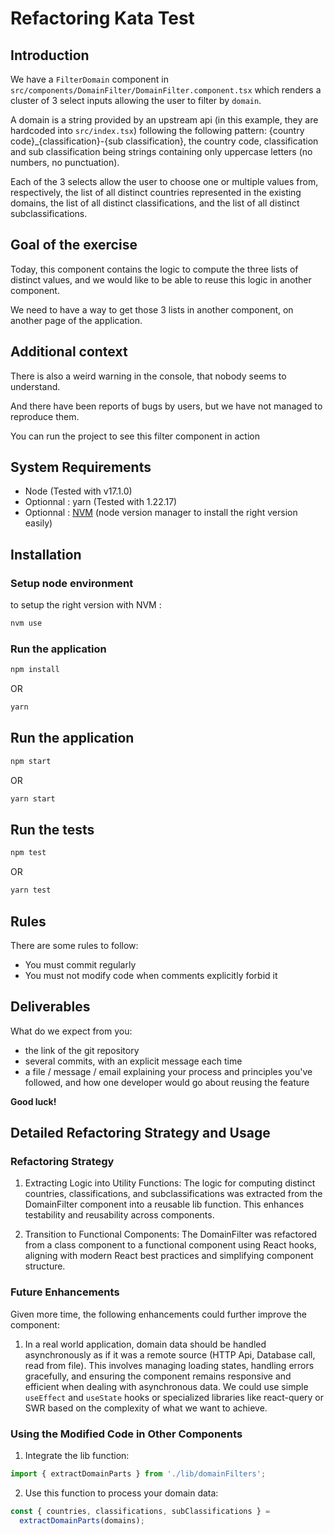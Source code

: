 # Refactoring Kata Test

## Introduction

We have a `FilterDomain` component in `src/components/DomainFilter/DomainFilter.component.tsx` which renders a cluster of 3 select inputs allowing the user to filter by `domain`.

A domain is a string provided by an upstream api (in this example, they are hardcoded into `src/index.tsx`) following the following pattern: {country code}\_{classification}-{sub classification}, the country code, classification and sub classification being strings containing only uppercase letters (no numbers, no punctuation).

Each of the 3 selects allow the user to choose one or multiple values from, respectively, the list of all distinct countries represented in the existing domains, the list of all distinct classifications, and the list of all distinct subclassifications.

## Goal of the exercise

Today, this component contains the logic to compute the three lists of distinct values, and we would like to be able to reuse this logic in another component.

We need to have a way to get those 3 lists in another component, on another page of the application.

## Additional context

There is also a weird warning in the console, that nobody seems to understand.

And there have been reports of bugs by users, but we have not managed to reproduce them.

You can run the project to see this filter component in action

## System Requirements

- Node (Tested with v17.1.0)
- Optionnal : yarn (Tested with 1.22.17)
- Optionnal : [NVM](https://github.com/nvm-sh/nvm) (node version manager to install the right version easily)

## Installation

### Setup node environment

to setup the right version with NVM :

```bash
nvm use
```

### Run the application

```bash
npm install
```

OR

```bash
yarn
```

## Run the application

```bash
npm start
```

OR

```bash
yarn start
```

## Run the tests

```bash
npm test
```

OR

```bash
yarn test
```

## Rules

There are some rules to follow:

- You must commit regularly
- You must not modify code when comments explicitly forbid it

## Deliverables

What do we expect from you:

- the link of the git repository
- several commits, with an explicit message each time
- a file / message / email explaining your process and principles you've followed, and how one developer would go about reusing the feature

**Good luck!**

## Detailed Refactoring Strategy and Usage

### Refactoring Strategy

1. Extracting Logic into Utility Functions: The logic for computing distinct countries, classifications, and subclassifications was extracted from the DomainFilter component into a reusable lib function. This enhances testability and reusability across components.

2. Transition to Functional Components: The DomainFilter was refactored from a class component to a functional component using React hooks, aligning with modern React best practices and simplifying component structure.

### Future Enhancements

Given more time, the following enhancements could further improve the component:

1. In a real world application, domain data should be handled asynchronously as if it was a remote source (HTTP Api, Database call, read from file). This involves managing loading states, handling errors gracefully, and ensuring the component remains responsive and efficient when dealing with asynchronous data. We could use simple `useEffect` and `useState` hooks or specialized libraries like react-query or SWR based on the complexity of what we want to achieve.

### Using the Modified Code in Other Components

1. Integrate the lib function:

```javascript
import { extractDomainParts } from './lib/domainFilters';
```

2. Use this function to process your domain data:

```javascript
const { countries, classifications, subClassifications } =
  extractDomainParts(domains);
```
